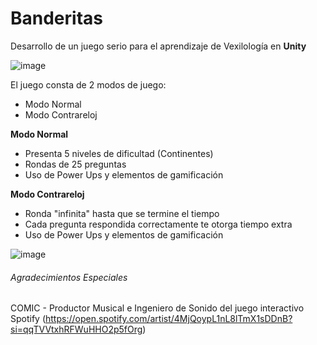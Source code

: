 # Banderitas
 Desarrollo de un juego serio para el aprendizaje de Vexilología en **Unity**

![image](https://user-images.githubusercontent.com/72845439/158236032-4ddee37b-cc12-4093-8f17-00caa5a46ae6.png)

El juego consta de 2 modos de juego:
- Modo Normal
- Modo Contrareloj

**Modo Normal**
- Presenta 5 niveles de dificultad (Continentes)
- Rondas de 25 preguntas 
- Uso de Power Ups y elementos de gamificación

**Modo Contrareloj** 
- Ronda "infinita" hasta que se termine el tiempo
- Cada pregunta respondida correctamente te otorga tiempo extra
- Uso de Power Ups y elementos de gamificación

![image](https://user-images.githubusercontent.com/72845439/158236155-d5f2b4dd-0349-446c-bce4-ea9129f167bf.png)

###### Agradecimientos Especiales 
COMIC - Productor Musical e Ingeniero de Sonido del juego interactivo
Spotify (https://open.spotify.com/artist/4MjQoypL1nL8lTmX1sDDnB?si=qqTVVtxhRFWuHHO2p5fOrg) 
